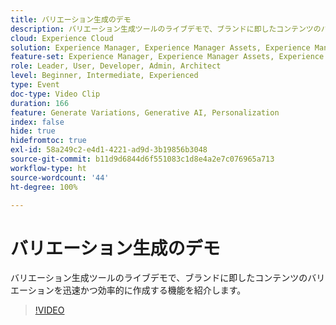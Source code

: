 ```yaml
---
title: バリエーション生成のデモ
description: バリエーション生成ツールのライブデモで、ブランドに即したコンテンツのバリエーションを迅速かつ効率的に作成する機能を紹介します。
cloud: Experience Cloud
solution: Experience Manager, Experience Manager Assets, Experience Manager Forms, Experience Manager Sites, Sensei
feature-set: Experience Manager, Experience Manager Assets, Experience Manager Forms, Experience Manager Sites
role: Leader, User, Developer, Admin, Architect
level: Beginner, Intermediate, Experienced
type: Event
doc-type: Video Clip
duration: 166
feature: Generate Variations, Generative AI, Personalization
index: false
hide: true
hidefromtoc: true
exl-id: 58a249c2-e4d1-4221-ad9d-3b19856b3048
source-git-commit: b11d9d6844d6f551083c1d8e4a2e7c076965a713
workflow-type: ht
source-wordcount: '44'
ht-degree: 100%

---
```


# バリエーション生成のデモ

バリエーション生成ツールのライブデモで、ブランドに即したコンテンツのバリエーションを迅速かつ効率的に作成する機能を紹介します。

>[!VIDEO](https://video.tv.adobe.com/v/3459233/?learn=on&enablevpops)
